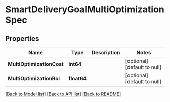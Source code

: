 # SmartDeliveryGoalMultiOptimizationSpec

## Properties
Name | Type | Description | Notes
------------ | ------------- | ------------- | -------------
**MultiOptimizationCost** | **int64** |  | [optional] [default to null]
**MultiOptimizationRoi** | **float64** |  | [optional] [default to null]

[[Back to Model list]](../README.md#documentation-for-models) [[Back to API list]](../README.md#documentation-for-api-endpoints) [[Back to README]](../README.md)


